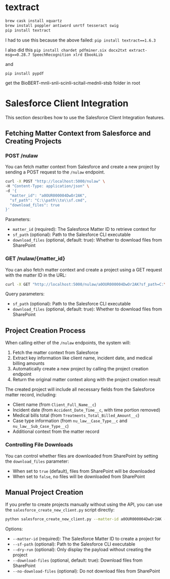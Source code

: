 # textract
```bash
brew cask install xquartz
brew install poppler antiword unrtf tesseract swig
pip install textract
```

I had to use this because the above failed:
`pip install textract==1.6.3`

I also did this
`pip install chardet pdfminer.six docx2txt extract-msg==0.28.7 SpeechRecognition xlrd EbookLib`

and 

`pip install pypdf`

get the BioBERT-mnli-snli-scinli-scitail-mednli-stsb folder in root

# Salesforce Client Integration

This section describes how to use the Salesforce Client Integration features.

## Fetching Matter Context from Salesforce and Creating Projects

### POST /nulaw

You can fetch matter context from Salesforce and create a new project by sending a POST request to the `/nulaw` endpoint.

```bash
curl -X POST "http://localhost:5000/nulaw" \
-H "Content-Type: application/json" \
-d '{
  "matter_id": "a0OUR000004DwOr2AK",
  "sf_path": "C:\\path\\to\\sf.cmd",
  "download_files": true
}'
```

Parameters:
- `matter_id` (required): The Salesforce Matter ID to retrieve context for
- `sf_path` (optional): Path to the Salesforce CLI executable
- `download_files` (optional, default: true): Whether to download files from SharePoint

### GET /nulaw/{matter_id}

You can also fetch matter context and create a project using a GET request with the matter ID in the URL:

```bash
curl -X GET "http://localhost:5000/nulaw/a0OUR000004DwOr2AK?sf_path=C:\\path\\to\\sf.cmd&download_files=false"
```

Query parameters:
- `sf_path` (optional): Path to the Salesforce CLI executable
- `download_files` (optional, default: true): Whether to download files from SharePoint

## Project Creation Process

When calling either of the `/nulaw` endpoints, the system will:

1. Fetch the matter context from Salesforce
2. Extract key information like client name, incident date, and medical billing amounts
3. Automatically create a new project by calling the project creation endpoint
4. Return the original matter context along with the project creation result

The created project will include all necessary fields from the Salesforce matter record, including:
- Client name (from `Client_Full_Name__c`)
- Incident date (from `Accident_Date_Time__c`, with time portion removed)
- Medical bills total (from `Treatments_Total_Billed_Amount__c`)
- Case type information (from `nu_law__Case_Type__c` and `nu_law__Sub_Case_Type__c`)
- Additional context from the matter record

### Controlling File Downloads

You can control whether files are downloaded from SharePoint by setting the `download_files` parameter:
- When set to `true` (default), files from SharePoint will be downloaded
- When set to `false`, no files will be downloaded from SharePoint

## Manual Project Creation

If you prefer to create projects manually without using the API, you can use the `salesforce_create_new_client.py` script directly:

```bash
python salesforce_create_new_client.py --matter-id a0OUR000004DwOr2AK --sf-path "C:\\path\\to\\sf.cmd" --no-download-files
```

Options:
- `--matter-id` (required): The Salesforce Matter ID to create a project for
- `--sf-path` (optional): Path to the Salesforce CLI executable
- `--dry-run` (optional): Only display the payload without creating the project
- `--download-files` (optional, default: true): Download files from SharePoint
- `--no-download-files` (optional): Do not download files from SharePoint